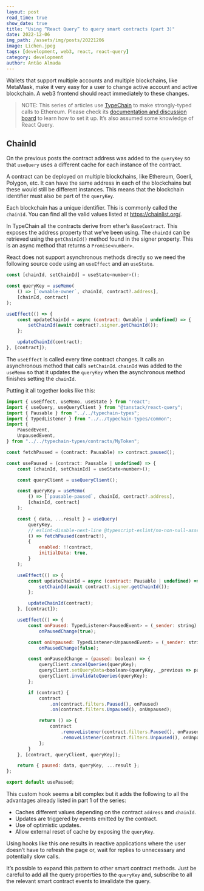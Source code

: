 ```yaml
---
layout: post
read_time: true
show_date: true
title: "Using “React Query” to query smart contracts (part 3)"
date: 2022-12-06
img_path: /assets/img/posts/20221206
image: Lichen.jpeg
tags: [development, web3, react, react-query]
category: development
author: Antão Almada
---
```


Wallets that support multiple accounts and multiple blockchains, like MetaMask, make it very easy for a user to change active account and active blockchain. A web3 frontend should react immediately to these changes.

> NOTE: This series of articles use [TypeChain](https://github.com/dethcrypto/TypeChain) to make strongly-typed calls to Ethereum. Please check its [documentation and discussion board](https://github.com/dethcrypto/TypeChain) to learn how to set it up. It’s also assumed some knowledge of React Query.

## ChainId

On the previous posts the contract address was added to the `queryKey` so that `useQuery` uses a different cache for each instance of the contract.

A contract can be deployed on multiple blockchains, like Ethereum, Goerli, Polygon, etc. It can have the same address in each of the blockchains but these would still be different instances. This means that the blockchain identifier must also be part of the `queryKey`.

Each blockchain has a unique identifier. This is commonly called the `chainId`. You can find all the valid values listed at https://chainlist.org/.

In TypeChain all the contracts derive from ether’s `BaseContract`. This exposes the address property that we’ve been using. The `chainId` can be retrieved using the `getChainId()` method found in the signer property. This is an async method that returns a `Promise<number>`.

React does not support asynchronous methods directly so we need the following source code using an `useEffect` and an `useState`.

```javascript
const [chainId, setChainId] = useState<number>();

const queryKey = useMemo(
    () => [`ownable-owner`, chainId, contract?.address],
    [chainId, contract]
);

useEffect(() => {
    const updateChainId = async (contract: Ownable | undefined) => {
        setChainId(await contract?.signer.getChainId());
    };

    updateChainId(contract);
}, [contract]);
```

The `useEffect` is called every time contract changes. It calls an asynchronous method that calls `setChainId`. `chainId` was added to the `useMemo` so that it updates the `queryKey` when the asynchronous method finishes setting the `chainId`.

Putting it all together looks like this:

```javascript
import { useEffect, useMemo, useState } from "react";
import { useQuery, useQueryClient } from "@tanstack/react-query";
import { Pausable } from "../../typechain-types";
import { TypedListener } from "../../typechain-types/common";
import {
	PausedEvent,
	UnpausedEvent,
} from "../../typechain-types/contracts/MyToken";

const fetchPaused = (contract: Pausable) => contract.paused();

const usePaused = (contract: Pausable | undefined) => {
	const [chainId, setChainId] = useState<number>();

	const queryClient = useQueryClient();

	const queryKey = useMemo(
		() => [`pausable-paused`, chainId, contract?.address],
		[chainId, contract]
	);

	const { data, ...result } = useQuery(
		queryKey,
		// eslint-disable-next-line @typescript-eslint/no-non-null-assertion
		() => fetchPaused(contract!),
		{
			enabled: !!contract,
			initialData: true,
		}
	);

	useEffect(() => {
		const updateChainId = async (contract: Pausable | undefined) => {
			setChainId(await contract?.signer.getChainId());
		};

		updateChainId(contract);
	}, [contract]);

	useEffect(() => {
		const onPaused: TypedListener<PausedEvent> = (_sender: string) =>
			onPausedChange(true);

		const onUnpaused: TypedListener<UnpausedEvent> = (_sender: string) =>
			onPausedChange(false);

		const onPausedChange = (paused: boolean) => {
			queryClient.cancelQueries(queryKey);
			queryClient.setQueryData<boolean>(queryKey, _previous => paused);
			queryClient.invalidateQueries(queryKey);
		};

		if (contract) {
			contract
				.on(contract.filters.Paused(), onPaused)
				.on(contract.filters.Unpaused(), onUnpaused);

			return () => {
				contract
					.removeListener(contract.filters.Paused(), onPaused)
					.removeListener(contract.filters.Unpaused(), onUnpaused);
			};
		}
	}, [contract, queryClient, queryKey]);

	return { paused: data, queryKey, ...result };
};

export default usePaused;
```

This custom hook seems a bit complex but it adds the following to all the advantages already listed in part 1 of the series:

- Caches different values depending on the contract `address` and `chainId`.
- Updates are triggered by events emitted by the contract.
- Use of optimistic updates.
- Allow external reset of cache by exposing the `queryKey`.

Using hooks like this one results in reactive applications where the user doesn’t have to refresh the page or, wait for replies to unnecessary and potentially slow calls.

It’s possible to expand this pattern to other smart contract methods. Just be careful to add all the query properties to the `queryKey` and, subscribe to all the relevant smart contract events to invalidate the query.

